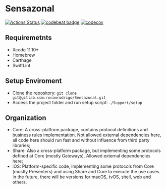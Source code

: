 # Sensazonal
[![Actions Status](https://github.com/ronanrodrigo/Sensazonal/workflows/Tests/badge.svg)](https://github.com/ronanrodrigo/Sensazonal/actions?workflow=Tests)
[![codebeat badge](https://codebeat.co/badges/ebde7674-9efe-4081-a066-1d2de4e5301a)](https://codebeat.co/projects/github-com-ronanrodrigo-sensazonal-master)
[![codecov](https://codecov.io/gh/ronanrodrigo/Sensazonal/branch/master/graph/badge.svg)](https://codecov.io/gh/ronanrodrigo/Sensazonal/Share)

## Requiremetnts
- Xcode 11.10+
- Homebrew
- Carthage
- SwiftLint

## Setup Enviroment
- Clone the repository:
`git clone git@gitlab.com:ronanrodrigo/Sensazonal.git`
- Access the project folder and run setup script:
`./Support/setup `

## Organization
- Core: A cross-platform package, contains protocol definitions and business rules implementation. Not allowed external dependencies here, all code here should run fast and without influence from third party libraries;
- Share: Also a cross-platform package, but implementing some protocols defined at Core (mostly Gateways). Allowed external dependencies here;
- iOS: Platform-specific code, implementing some protocols from Core (mostly Presenters) and using Share and Core to execute the use cases. In the future, there will be versions for macOS, tvOS, shell, web and others.
